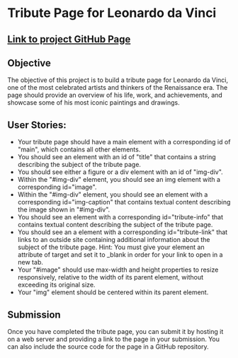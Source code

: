# Tribute Page for Leonardo da Vinci

## [Link to project GitHub Page](https://elenacoder.github.io/tribute-page-leonardo-da-vinci/)

## Objective
The objective of this project is to build a tribute page for Leonardo da Vinci, one of the most celebrated artists and thinkers of the Renaissance era. The page should provide an overview of his life, work, and achievements, and showcase some of his most iconic paintings and drawings.


## User Stories:

- Your tribute page should have a main element with a corresponding id of "main", which contains all other elements.
- You should see an element with an id of "title" that contains a string describing the subject of the tribute page.
- You should see either a figure or a div element with an id of "img-div".
- Within the "#img-div" element, you should see an img element with a corresponding id="image".
- Within the "#img-div" element, you should see an element with a corresponding id="img-caption" that contains textual content describing the image shown in "#img-div".
- You should see an element with a corresponding id="tribute-info" that contains textual content describing the subject of the tribute page.
- You should see an a element with a corresponding id="tribute-link" that links to an outside site containing additional information about the subject of the tribute page. Hint: You must give your element an attribute of target and set it to _blank in order for your link to open in a new tab.
- Your "#image" should use max-width and height properties to resize responsively, relative to the width of its parent element, without exceeding its original size.
- Your "img" element should be centered within its parent element.

## Submission
Once you have completed the tribute page, you can submit it by hosting it on a web server and providing a link to the page in your submission. You can also include the source code for the page in a GitHub repository.